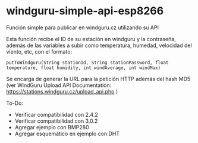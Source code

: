 # windguru-simple-api-esp8266
Función simple para publicar en windguru.cz utilizando su API

Esta función recibe el ID de su estación en windguru y la contraseña, además de las variables a subir como temperatura, humedad, velocidad del viento, etc, con el formato:

    putToWindguru(String stationId, String stationPassword, float temperature, float humidity, int windAverage, int windMax)
    


Se encarga de generar la URL para la petición HTTP además del hash MD5 (ver WindGuru Upload API Documentatión: https://stations.windguru.cz/upload_api.php )

To-Do:

- Verificar compatibilidad con 2.4.2
- Verificar compatibilidad con 3.0.2
- Agregar ejemplo con BMP280
- Agregar esquemático en ejemplo con DHT

